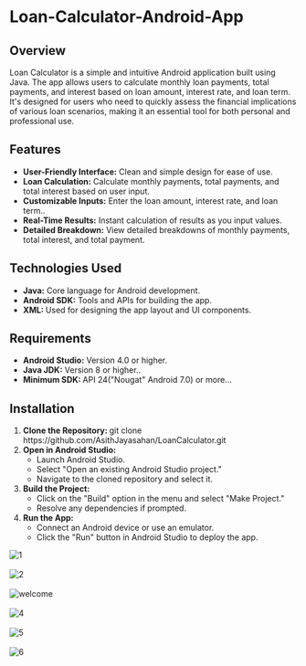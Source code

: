 # Loan-Calculator-Android-App

<h2>Overview</h2>
<p>Loan Calculator is a simple and intuitive Android application built using Java. The app allows users to calculate monthly loan payments, total payments, and interest based on loan amount, interest rate, and loan term. It's designed for users who need to quickly assess the financial implications of various loan scenarios, making it an essential tool for both personal and professional use.</p>

<h2>Features</h2>
<ul>
  <li><b>User-Friendly Interface:</b> Clean and simple design for ease of use.</li>
  <li><b>Loan Calculation:</b> Calculate monthly payments, total payments, and total interest based on user input.</li>
  <li><b>Customizable Inputs:</b> Enter the loan amount, interest rate, and loan term..</li>
  <li><b>Real-Time Results:</b> Instant calculation of results as you input values.</li>
  <li><b>Detailed Breakdown:</b> View detailed breakdowns of monthly payments, total interest, and total payment.</li>
</ul>

<h2>Technologies Used</h2>
<ul>
  <li><b>Java:</b> Core language for Android development.  </li>
  <li><b>Android SDK:</b> Tools and APIs for building the app.</li>
  <li><b>XML: </b> Used for designing the app layout and UI components.</li>
</ul>

<h2>Requirements</h2>
<ul>
  <li><b>Android Studio:</b> Version 4.0 or higher.</li>
  <li><b>Java JDK:</b> Version 8 or higher..</li>
  <li><b>Minimum SDK: </b> API 24("Nougat" Android 7.0) or more...</li>
</ul>


<h2>Installation</h2>

<ol>
  <li><b>Clone the Repository:  </b> git clone https://github.com/AsithJayasahan/LoanCalculator.git</li>
  <li><b>Open in Android Studio:</b>
      <ul>
        <li>Launch Android Studio.</li>
        <li>Select "Open an existing Android Studio project."</li>
      <li>Navigate to the cloned repository and select it.</li>
    </ul>
  </li>
  <li><b>Build the Project: </b>
  <ul>
    <li>Click on the "Build" option in the menu and select "Make Project."</li>
    <li>Resolve any dependencies if prompted.</li>
  </ul>
  </li>

  <li><b>Run the App: </b>
   <ul>
     <li>Connect an Android device or use an emulator.</li>
     <li>Click the "Run" button in Android Studio to deploy the app.</li>
   </ul>
  </li>
  
</ol>

![1](https://github.com/user-attachments/assets/344c43c6-ad8f-40d3-9f6b-2ae3c0222e3c)<br><br>
![2](https://github.com/user-attachments/assets/913ca636-dd56-45a7-b1bb-846e7c0f81df)<br><br>
![welcome](https://github.com/user-attachments/assets/7ac39dae-ece8-4632-a76c-afee7b083b1a)<br><br>
![4](https://github.com/user-attachments/assets/71a7dab0-58a2-44a1-8a8e-f3820f900b1d)<br><br>
![5](https://github.com/user-attachments/assets/93aaddd9-a1c6-4b15-84b9-8ec9363a7464)<br><br>
![6](https://github.com/user-attachments/assets/2da9a978-8b99-42a3-a0a7-6fe31e47184c)




